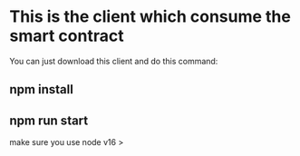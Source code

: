 # This is the client which consume the smart contract

You can just download this client and do this command:

## npm install

## npm run start

make sure you use node v16 >
